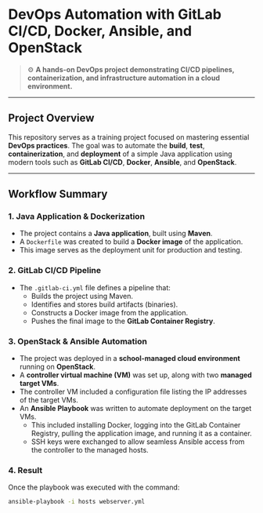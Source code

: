 # DevOps Automation with GitLab CI/CD, Docker, Ansible, and OpenStack

> ⚙️ **A hands-on DevOps project demonstrating CI/CD pipelines, containerization, and infrastructure automation in a cloud environment.**

---

## Project Overview

This repository serves as a training project focused on mastering essential **DevOps practices**. The goal was to automate the **build**, **test**, **containerization**, and **deployment** of a simple Java application using modern tools such as **GitLab CI/CD**, **Docker**, **Ansible**, and **OpenStack**.

---

## Workflow Summary

### 1. Java Application & Dockerization

- The project contains a **Java application**, built using **Maven**.
- A `Dockerfile` was created to build a **Docker image** of the application.
- This image serves as the deployment unit for production and testing.

### 2. GitLab CI/CD Pipeline

- The `.gitlab-ci.yml` file defines a pipeline that:
  - Builds the project using Maven.
  - Identifies and stores build artifacts (binaries).
  - Constructs a Docker image from the application.
  - Pushes the final image to the **GitLab Container Registry**.

### 3. OpenStack & Ansible Automation

- The project was deployed in a **school-managed cloud environment** running on **OpenStack**.
- A **controller virtual machine (VM)** was set up, along with two **managed target VMs**.
- The controller VM included a configuration file listing the IP addresses of the target VMs.
- An **Ansible Playbook** was written to automate deployment on the target VMs.
  - This included installing Docker, logging into the GitLab Container Registry, pulling the application image, and running it as a container.
  - SSH keys were exchanged to allow seamless Ansible access from the controller to the managed hosts.

### 4. Result

Once the playbook was executed with the command:

```bash
ansible-playbook -i hosts webserver.yml
